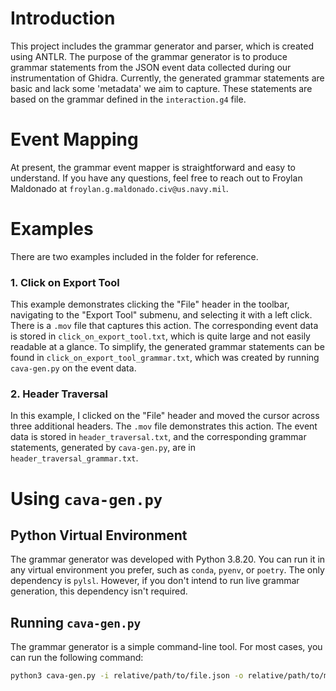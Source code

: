# Introduction

This project includes the grammar generator and parser, which is created using ANTLR. The purpose of the grammar generator is to produce grammar statements from the JSON event data collected during our instrumentation of Ghidra. Currently, the generated grammar statements are basic and lack some 'metadata' we aim to capture. These statements are based on the grammar defined in the `interaction.g4` file.

# Event Mapping

At present, the grammar event mapper is straightforward and easy to understand. If you have any questions, feel free to reach out to Froylan Maldonado at `froylan.g.maldonado.civ@us.navy.mil`.

# Examples

There are two examples included in the folder for reference.

### 1. Click on Export Tool

This example demonstrates clicking the "File" header in the toolbar, navigating to the "Export Tool" submenu, and selecting it with a left click. There is a `.mov` file that captures this action. The corresponding event data is stored in `click_on_export_tool.txt`, which is quite large and not easily readable at a glance. To simplify, the generated grammar statements can be found in `click_on_export_tool_grammar.txt`, which was created by running `cava-gen.py` on the event data.

### 2. Header Traversal

In this example, I clicked on the "File" header and moved the cursor across three additional headers. The `.mov` file demonstrates this action. The event data is stored in `header_traversal.txt`, and the corresponding grammar statements, generated by `cava-gen.py`, are in `header_traversal_grammar.txt`.

# Using `cava-gen.py`

## Python Virtual Environment

The grammar generator was developed with Python 3.8.20. You can run it in any virtual environment you prefer, such as `conda`, `pyenv`, or `poetry`. The only dependency is `pylsl`. However, if you don't intend to run live grammar generation, this dependency isn't required.

## Running `cava-gen.py`

The grammar generator is a simple command-line tool. For most cases, you can run the following command:

```bash
python3 cava-gen.py -i relative/path/to/file.json -o relative/path/to/my_grammar.txt
